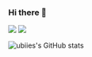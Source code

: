 ### Hi there 👋

<!--
**ubiies/ubiies** is a ✨ _special_ ✨ repository because its `README.md` (this file) appears on your GitHub profile.

Here are some ideas to get you started:

- 🔭 I’m currently working on ...
- 🌱 I’m currently learning ...
- 👯 I’m looking to collaborate on ...
- 🤔 I’m looking for help with ...
- 💬 Ask me about ...
- 📫 How to reach me: ...
- 😄 Pronouns: ...
- ⚡ Fun fact: ...
-->

<a href="https://www.instagram.com/ubiies/" target="_blank"><img src="https://img.shields.io/badge/ubiies-A566FF?style=flat-square&logo=Instagram&logoColor=white"/></a>
<a href="https://velog.io/@ubiies" target="_blank"><img src="https://img.shields.io/badge/velog-9FC93C?style=flat-square&logo=Velog&logoColor=white"/></a>

![ubiies's GitHub stats](https://github-readme-stats.vercel.app/api?username=ubiies&show_icons=true&theme=omni)
